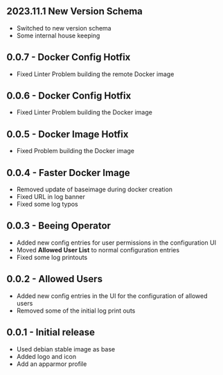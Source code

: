 <!-- https://developers.home-assistant.io/docs/add-ons/presentation#keeping-a-changelog -->

## 2023.11.1 New Version Schema

- Switched to new version schema
- Some internal house keeping

## 0.0.7 - Docker Config Hotfix

- Fixed Linter Problem building the remote Docker image

## 0.0.6 - Docker Config Hotfix

- Fixed Linter Problem building the Docker image

## 0.0.5 - Docker Image Hotfix

- Fixed Problem building the Docker image

## 0.0.4 - Faster Docker Image

- Removed update of baseimage during docker creation
- Fixed URL in log banner
- Fixed some log typos

## 0.0.3 - Beeing Operator

- Added new config entries for user permissions in the configuration UI
- Moved **Allowed User List** to normal configuration entries
- Fixed some log printouts

## 0.0.2 - Allowed Users

- Added new config entries in the UI for the configuration of allowed users
- Removed some of the initial log print outs

## 0.0.1 - Initial release

- Used debian stable image as base
- Added logo and icon
- Add an apparmor profile
